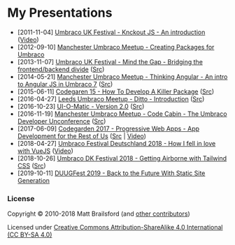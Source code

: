 # My Presentations

* [2011-11-04] [Umbraco UK Festival - Knckout JS - An introduction](http://mattbrailsford.github.io/presentations/2011/11/04/knockout-js-an-introduction.pdf) ([Video](https://www.youtube.com/watch?v=EI4uhv1noMY))
* [2012-09-10] [Manchester Umbraco Meetup - Creating Packages for Umbraco](http://mattbrailsford.github.io/presentations/2012/09/10/Creating%20Packages%20for%20Umbraco.pdf)
* [2013-11-07] [Umbraco UK Festival - Mind the Gap - Bridging the frontend/backend divide](http://mattbrailsford.github.io/presentations/2013/11/07/mind-the-gap/index.html) ([Src](../gh-pages/2013/11/07/mind-the-gap))
* [2014-05-21] [Manchester Umbraco Meetup - Thinking Angular - An intro to Angular JS in Umbraco 7](http://mattbrailsford.github.io/presentations/2014/05/21/thinking-angular/index.html) ([Src](../gh-pages/2014/05/21/thinking-angular))
* [2015-06-11] [Codegaren 15 - How To Develop A Killer Package](https://leekelleher.github.io/umbraco-talks/CG15/) ([Src](https://github.com/leekelleher/umbraco-talks/tree/master/CG15))
* [2016-04-27] [Leeds Umbraco Meetup - Ditto - Introduction](http://mattbrailsford.github.io/presentations/2016/04/27/ditto-introduction/index.html) ([Src](../gh-pages/2016/04/27/ditto-introduction))
* [2016-10-23] [UI-O-Matic - Version 2.0](http://mattbrailsford.github.io/presentations/2016/10/23/ui-o-matic-v2/index.html) ([Src](../gh-pages/2016/10/23/ui-o-matic-v2))
* [2016-11-19] [Manchester Umbraco Meetup - Code Cabin - The Umbraco Developer Unconference](http://mattbrailsford.github.io/presentations/2016/11/19/codecabin/index.html) ([Src](../gh-pages/2016/11/19/codecabin))
* [2017-06-09] [Codegarden 2017 - Progressive Web Apps - App Development for the Rest of Us](http://mattbrailsford.github.io/presentations/2017/06/09/progressive-web-apps/index.html) ([Src](../gh-pages/2017/06/09/progressive-web-apps) | [Video](https://vimeo.com/225213454))
* [2018-04-27] [Umbraco Festival Deutschland 2018 - How I fell in love with VueJS](http://mattbrailsford.github.io/presentations/2018/04/27/how-i-fell-in-love-with-vuejs.pdf) ([Video](https://slideslive.com/38907393/how-i-fell-in-love-with-vuejs))
* [2018-10-26] [Umbraco DK Festival 2018 - Getting Airborne with Tailwind CSS](http://mattbrailsford.github.io/presentations/2018/10/26/getting-airborne-with-tailwind-css/index.html) ([Src](../gh-pages/2018/10/26/getting-airborne-with-tailwind-css))
* [2019-10-11] [DUUGFest 2019 - Back to the Future With Static Site Generation](http://mattbrailsford.github.io/presentations/2019/10/11/back-to-the-future-with-static-site-gen.pdf)

### License

Copyright &copy; 2010-2018 Matt Brailsford (and [other contributors](https://github.com/mattbrailsford/presentations/graphs/contributors))

Licensed under [Creative Commons Attribution-ShareAlike 4.0 International (CC BY-SA 4.0)](LICENSE.md)
